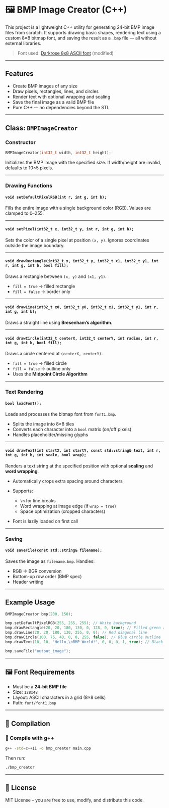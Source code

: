 # 🖼️ BMP Image Creator (C++)

This project is a lightweight C++ utility for generating 24-bit BMP image files from scratch.
It supports drawing basic shapes, rendering text using a custom 8×8 bitmap font, and saving the result as a `.bmp` file — all without external libraries.

> Font used: [Darkrose 8x8 ASCII font](https://opengameart.org/content/8x8-ascii-bitmap-font-with-c-source) (modified)

---

## Features

*  Create BMP images of any size
*  Draw pixels, rectangles, lines, and circles
*  Render text with optional wrapping and scaling
*  Save the final image as a valid BMP file
*  Pure C++ — no dependencies beyond the STL

---

## Class: `BMPImageCreator`

### Constructor

```cpp
BMPImageCreator(int32_t width, int32_t height);
```

Initializes the BMP image with the specified size. If width/height are invalid, defaults to 10×5 pixels.

---

### Drawing Functions

#### `void setDefaultPixelRGB(int r, int g, int b);`

Fills the entire image with a single background color (RGB). Values are clamped to 0–255.

---

#### `void setPixel(int32_t x, int32_t y, int r, int g, int b);`

Sets the color of a single pixel at position `(x, y)`.
Ignores coordinates outside the image boundary.

---

#### `void drawRectangle(int32_t x, int32_t y, int32_t x1, int32_t y1, int r, int g, int b, bool fill);`

Draws a rectangle between `(x, y)` and `(x1, y1)`.

* `fill = true` → filled rectangle
* `fill = false` → border only

---

#### `void drawLine(int32_t x0, int32_t y0, int32_t x1, int32_t y1, int r, int g, int b);`

Draws a straight line using **Bresenham’s algorithm**.

---

#### `void drawCircle(int32_t centerX, int32_t centerY, int radius, int r, int g, int b, bool fill);`

Draws a circle centered at `(centerX, centerY)`.

* `fill = true` → filled circle
* `fill = false` → outline only
* Uses the **Midpoint Circle Algorithm**

---

### Text Rendering

#### `bool loadFont();`

Loads and processes the bitmap font from `font1.bmp`.

* Splits the image into 8×8 tiles
* Converts each character into a `bool` matrix (on/off pixels)
* Handles placeholder/missing glyphs

---

#### `void drawText(int startX, int startY, const std::string& text, int r, int g, int b, int scale, bool wrap);`

Renders a text string at the specified position with optional **scaling** and **word wrapping**.

* Automatically crops extra spacing around characters
* Supports:

  * `\n` for line breaks
  * Word wrapping at image edge (if `wrap = true`)
  * Space optimization (cropped characters)
* Font is lazily loaded on first call

---

### Saving

#### `void saveFile(const std::string& filename);`

Saves the image as `filename.bmp`.
Handles:

* RGB → BGR conversion
* Bottom-up row order (BMP spec)
* Header writing

---

## Example Usage

```cpp
BMPImageCreator bmp(200, 150);

bmp.setDefaultPixelRGB(255, 255, 255); // White background
bmp.drawRectangle(20, 20, 180, 130, 0, 128, 0, true); // Filled green rectangle
bmp.drawLine(20, 20, 180, 130, 255, 0, 0); // Red diagonal line
bmp.drawCircle(100, 75, 40, 0, 0, 255, false); // Blue circle outline
bmp.drawText(10, 10, "Hello,\nBMP World!", 0, 0, 0, 1, true); // Black wrapped text

bmp.saveFile("output_image");
```

---

## 🖼️ Font Requirements

* Must be a **24-bit BMP file**
* Size: `128x48`
* Layout: ASCII characters in a grid (8×8 cells)
* Path: `font/font1.bmp`

---

## 🛅 Compilation

### 🔧 Compile with g++

```bash
g++ -std=c++11 -o bmp_creator main.cpp
```

Then run:

```bash
./bmp_creator
```

---

## 📃 License

MIT License – you are free to use, modify, and distribute this code.
